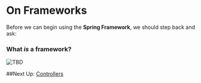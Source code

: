 # On Frameworks

Before we can begin using the **Spring Framework**, we should step back and ask: 

### What *is* a framework?

![TBD](https://www.google.com/url?sa=i&url=https%3A%2F%2Fwww.istockphoto.com%2Fphotos%2Funder-construction-sign&psig=AOvVaw2ShZgqhQJ3G4ddwh1usq9S&ust=1649867112112000&source=images&cd=vfe&ved=0CAoQjRxqFwoTCJCIyov4jvcCFQAAAAAdAAAAABAF)

##Next Up: [Controllers](3-controllers.md)
